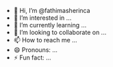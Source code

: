 - 👋 Hi, I’m @fathimasherinca
- 👀 I’m interested in ...
- 🌱 I’m currently learning ...
- 💞️ I’m looking to collaborate on ...
- 📫 How to reach me ...
- 😄 Pronouns: ...
- ⚡ Fun fact: ...

<!---
fathimasherinca/fathimasherinca is a ✨ special ✨ repository because its `README.md` (this file) appears on your GitHub profile.
You can click the Preview link to take a look at your changes.
--->
